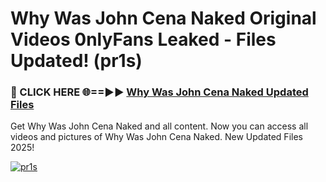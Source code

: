 # Why Was John Cena Naked Original Videos 0nlyFans Leaked - Files Updated! (pr1s)

<h3>🔴 CLICK HERE 🌐==►► <a href="https://tinyurl.com/up5wt9bj" rel="nofollow">Why Was John Cena Naked Updated Files</a></h3>

Get Why Was John Cena Naked and all content. Now you can access all videos and pictures of Why Was John Cena Naked. New Updated Files 2025!

[![pr1s](https://i.imgur.com/ABiUzMV.gif)](https://tinyurl.com/up5wt9bj)
